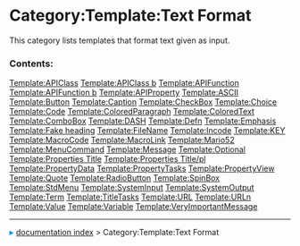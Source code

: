 # Category:Template:Text Format
This category lists templates that format text given as input.

### Contents:

    
  [Template:APIClass](Template_APIClass.md)                   [Template:APIClass b](Template_APIClass_b.md)                     [Template:APIFunction](Template_APIFunction.md)
  [Template:APIFunction b](Template_APIFunction_b.md)         [Template:APIProperty](Template_APIProperty.md)                   [Template:ASCII](Template_ASCII.md)
  [Template:Button](Template_Button.md)                       [Template:Caption](Template_Caption.md)                           [Template:CheckBox](Template_CheckBox.md)
  [Template:Choice](Template_Choice.md)                       [Template:Code](Template_Code.md)                                 [Template:ColoredParagraph](Template_ColoredParagraph.md)
  [Template:ColoredText](Template_ColoredText.md)             [Template:ComboBox](Template_ComboBox.md)                         [Template:DASH](Template_DASH.md)
  [Template:Defn](Template_Defn.md)                           [Template:Emphasis](Template_Emphasis.md)                         [Template:Fake heading](Template_Fake_heading.md)
  [Template:FileName](Template_FileName.md)                   [Template:Incode](Template_Incode.md)                             [Template:KEY](Template_KEY.md)
  [Template:MacroCode](Template_MacroCode.md)                 [Template:MacroLink](Template_MacroLink.md)                       [Template:Mario52](Template_Mario52.md)
  [Template:MenuCommand](Template_MenuCommand.md)             [Template:Message](Template_Message.md)                           [Template:Optional](Template_Optional.md)
  [Template:Properties Title](Template_Properties_Title.md)   [Template:Properties Title/pl](Template:Properties_Title/pl.md)   [Template:PropertyData](Template_PropertyData.md)
  [Template:PropertyTasks](Template_PropertyTasks.md)         [Template:PropertyView](Template_PropertyView.md)                 [Template:Quote](Template_Quote.md)
  [Template:RadioButton](Template_RadioButton.md)             [Template:SpinBox](Template_SpinBox.md)                           [Template:StdMenu](Template_StdMenu.md)
  [Template:SystemInput](Template_SystemInput.md)             [Template:SystemOutput](Template_SystemOutput.md)                 [Template:Term](Template_Term.md)
  [Template:TitleTasks](Template_TitleTasks.md)               [Template:URL](Template_URL.md)                                   [Template:URLn](Template_URLn.md)
  [Template:Value](Template_Value.md)                         [Template:Variable](Template_Variable.md)                         [Template:VeryImportantMessage](Template_VeryImportantMessage.md)



---
![](images/Right_arrow.png) [documentation index](../README.md) > Category:Template:Text Format

